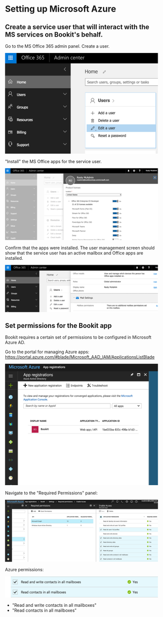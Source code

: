 # Setting up Microsoft Azure

## Create a service user that will interact with the MS services on Bookit's behalf.
Go to the MS Office 365 admin panel. Create a user. 

![Screenshot | Add a user](./add-office365-user.png)

"Install" the MS Office apps for the service user.

![Screenshot | Install apps](./install-ms-office-apps.png)

Confirm that the apps were installed. The user management screen should show that the service user has an active mailbox and Office apps are installed.

![Screenshot | Confirm installation](./confirm-installation.png)


## Set permissions for the Bookit app
Bookit requires a certain set of permissions to be configured in Microsoft Azure AD. 

Go to the portal for managing Azure apps: https://portal.azure.com/#blade/Microsoft_AAD_IAM/ApplicationsListBlade 

![Screenshot | Portal](./portal.png)


Navigate to the "Required Permissions" panel:

![Screenshot | Required permissions](./permissions.png)

 
Azure permissions: 

![Screenshot | User contact permissions](./permissions-contacts.png)

- "Read and write contacts in all mailboxes" 
- "Read contacts in all mailboxes"



